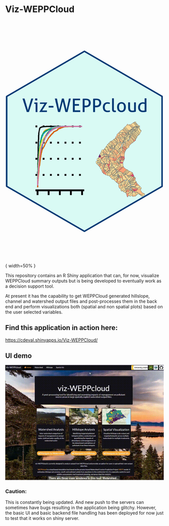 # Viz-WEPPCloud

![Viz-WEPPcloud](https://github.com/devalc/Viz-WEPPCloud/blob/master/www/vizweppcloud_hex_new.png){ width=50% }

This repository contains an R Shiny application that can, for now, visualize WEPPCloud summary outputs but is being developed to 
eventually work as a decision support tool.  

At present it has the capability to get WEPPCloud generated hillslope, channel and watershed output files and post-processes them in the back end and perform visualizations both (spatial and non spatial plots) based on the user selected variables. 

## Find this application in action here:

https://cdeval.shinyapps.io/Viz-WEPPCloud/

## UI demo

![About Viz-WEPPcloud](https://github.com/devalc/Viz-WEPPCloud/blob/master/gifs/IntroToVizWeppcloud.gif)


### Caution: 
This is constantly being updated. And new push to the servers can sometimes have bugs resulting in the application being glitchy. However, the basic UI and basic backend file handling has been deployed for now just to test that it works on shiny server. 

